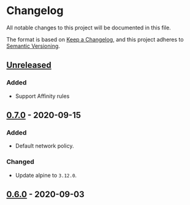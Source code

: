 # Changelog

All notable changes to this project will be documented in this file.

The format is based on [Keep a Changelog](https://keepachangelog.com/en/1.0.0/),
and this project adheres to [Semantic Versioning](https://semver.org/spec/v2.0.0.html).



## [Unreleased]

### Added

- Support Affinity rules

## [0.7.0] - 2020-09-15

### Added

- Default network policy.

### Changed

- Update alpine to `3.12.0`.

## [0.6.0] - 2020-09-03


[Unreleased]: https://github.com/giantswarm/k8s-initiator-app/compare/v0.7.0...HEAD
[0.7.0]: https://github.com/giantswarm/k8s-initiator-app/compare/v0.6.0...v0.7.0
[0.6.0]: https://github.com/giantswarm/release-operator/releases/tag/v0.6.0
